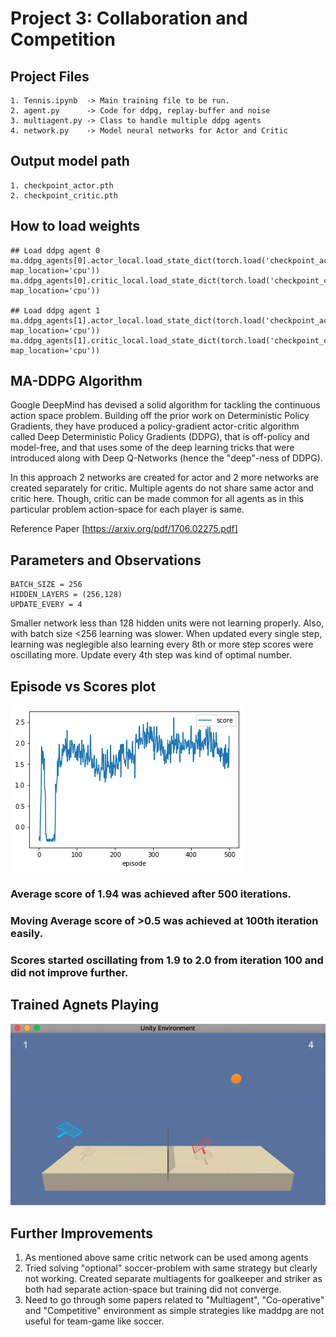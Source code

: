 [//]: # (Image References)

[image1]: tennis_play.gif "Trained Agent"
[image2]: tennis_episode_scores.png "Score Episode Plot"

# Project 3: Collaboration and Competition

## Project Files
    1. Tennis.ipynb  -> Main training file to be run.
    2. agent.py      -> Code for ddpg, replay-buffer and noise
    3. multiagent.py -> Class to handle multiple ddpg agents
    4. network.py    -> Model neural networks for Actor and Critic


## Output model path
    1. checkpoint_actor.pth
    2. checkpoint_critic.pth


## How to load weights 
    ## Load ddpg agent 0
    ma.ddpg_agents[0].actor_local.load_state_dict(torch.load('checkpoint_actor.pth', map_location='cpu'))
    ma.ddpg_agents[0].critic_local.load_state_dict(torch.load('checkpoint_critic.pth', map_location='cpu'))

    ## Load ddpg agent 1
    ma.ddpg_agents[1].actor_local.load_state_dict(torch.load('checkpoint_actor.pth', map_location='cpu'))
    ma.ddpg_agents[1].critic_local.load_state_dict(torch.load('checkpoint_critic.pth', map_location='cpu'))


## MA-DDPG Algorithm

Google DeepMind has devised a solid algorithm for tackling the continuous action space problem. Building off the prior work on Deterministic Policy Gradients, they have produced a policy-gradient actor-critic algorithm called Deep Deterministic Policy Gradients (DDPG), that is off-policy and model-free, and that uses some of the deep learning tricks that were introduced along with Deep Q-Networks (hence the "deep"-ness of DDPG).

In this approach 2 networks are created for actor and 2 more networks are created separately for critic.
Multiple agents do not share same actor and critic here. Though, critic can be made common for all agents as in this particular problem action-space for each player is same.

Reference Paper [https://arxiv.org/pdf/1706.02275.pdf]


## Parameters and Observations
    BATCH_SIZE = 256
    HIDDEN_LAYERS = (256,128)
    UPDATE_EVERY = 4
    
Smaller network less than 128 hidden units were not learning properly. Also, with batch size <256 learning was slower.
When updated every single step, learning was neglegible also learning every 8th or more step scores were oscillating more.
Update every 4th step was kind of optimal number.


## Episode vs Scores plot
![Tennis Episode Scores][image2]



### Average score of 1.94 was achieved after 500 iterations.
### Moving Average score of >0.5 was achieved at 100th iteration easily.
### Scores started oscillating from 1.9 to 2.0 from iteration 100 and did not improve further.



## Trained Agnets Playing
![Agents Playing][image1]



## Further Improvements

1. As mentioned above same critic network can be used among agents
2. Tried solving "optional" soccer-problem with same strategy but clearly not working. Created separate multiagents for goalkeeper and striker as both had separate action-space but training did not converge.
3. Need to go through some papers related to "Multiagent", "Co-operative" and "Competitive" environment as simple strategies like maddpg are not useful for team-game like soccer.


